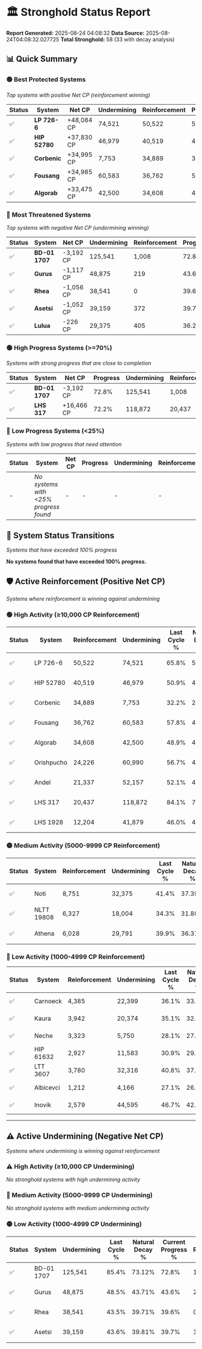 # 🏛️ Stronghold Status Report

**Report Generated:** 2025-08-24 04:08:32
**Data Source:** 2025-08-24T04:08:32.027725
**Total Stronghold:** 58 (33 with decay analysis)

## 📊 Quick Summary

### 🟢 **Best Protected Systems**
*Top systems with positive Net CP (reinforcement winning)*

| Status | System | Net CP | Undermining | Reinforcement | Progress |
|--------|--------|--------|-------------|---------------|----------|
| ✅ | **LP 726-6** | +48,084 CP | 74,521 | 50,522 | 58.3% |
| ✅ | **HIP 52780** | +37,830 CP | 46,979 | 40,519 | 46.2% |
| ✅ | **Corbenic** | +34,995 CP | 7,753 | 34,889 | 31.4% |
| ✅ | **Fousang** | +34,985 CP | 60,583 | 36,762 | 51.7% |
| ✅ | **Algorab** | +33,475 CP | 42,500 | 34,608 | 44.6% |

### 🔴 **Most Threatened Systems**
*Top systems with negative Net CP (undermining winning)*

| Status | System | Net CP | Undermining | Reinforcement | Progress |
|--------|--------|--------|-------------|---------------|----------|
| ✅ | **BD-01 1707** | -3,192 CP | 125,541 | 1,008 | 72.8% |
| ✅ | **Gurus** | -1,117 CP | 48,875 | 219 | 43.6% |
| ✅ | **Rhea** | -1,056 CP | 38,541 | 0 | 39.6% |
| ✅ | **Asetsi** | -1,052 CP | 39,159 | 372 | 39.7% |
| ✅ | **Lulua** | -226 CP | 29,375 | 405 | 36.2% |

### 🟢 **High Progress Systems (>=70%)**
*Systems with strong progress that are close to completion*

| Status | System | Net CP | Progress | Undermining | Reinforcement |
|--------|--------|--------|----------|-------------|---------------|
| ✅ | **BD-01 1707** | -3,192 CP | 72.8% | 125,541 | 1,008 |
| ✅ | **LHS 317** | +16,466 CP | 72.2% | 118,872 | 20,437 |

### 🔴 **Low Progress Systems (<25%)**
*Systems with low progress that need attention*

| Status | System | Net CP | Progress | Undermining | Reinforcement |
|--------|--------|--------|----------|-------------|---------------|
| - | *No systems with <25% progress found* | - | - | - | - |
## 🔄 System Status Transitions
*Systems that have exceeded 100% progress*

**No systems found that have exceeded 100% progress.**

## 🛡️ Active Reinforcement (Positive Net CP)
*Systems where reinforcement is winning against undermining*

### 🟢 High Activity (≥10,000 CP Reinforcement)

| Status | System | Reinforcement | Undermining | Last Cycle % | Natural Decay % | Current Progress % | Current CP | Net CP | Activity |
|--------|--------|---------------|-------------|--------------|-----------------|-------------------|------------|--------|----------|
| ✅ | LP 726-6 | 50,522 | 74,521 | 65.8% | 53.49% | 58.3% | 583,000 | +48,084 | 🟢 High Reinforcement |
| ✅ | HIP 52780 | 40,519 | 46,979 | 50.9% | 42.42% | 46.2% | 462,000 | +37,830 | 🟢 High Reinforcement |
| ✅ | Corbenic | 34,889 | 7,753 | 32.2% | 27.90% | 31.4% | 314,000 | +34,995 | 🟢 High Reinforcement |
| ✅ | Fousang | 36,762 | 60,583 | 57.8% | 48.20% | 51.7% | 517,000 | +34,985 | 🟢 High Reinforcement |
| ✅ | Algorab | 34,608 | 42,500 | 48.9% | 41.25% | 44.6% | 446,000 | +33,475 | 🟢 High Reinforcement |
| ✅ | Orishpucho | 24,226 | 60,990 | 56.7% | 48.36% | 50.6% | 506,000 | +22,432 | 🟢 High Reinforcement |
| ✅ | Andel | 21,337 | 52,157 | 52.1% | 44.92% | 46.9% | 469,000 | +19,761 | 🟢 High Reinforcement |
| ✅ | LHS 317 | 20,437 | 118,872 | 84.1% | 70.55% | 72.2% | 722,000 | +16,466 | 🟢 High Reinforcement |
| ✅ | LHS 1928 | 12,204 | 41,879 | 46.0% | 40.76% | 41.8% | 418,000 | +10,445 | 🟢 High Reinforcement |

### 🟡 Medium Activity (5000-9999 CP Reinforcement)

| Status | System | Reinforcement | Undermining | Last Cycle % | Natural Decay % | Current Progress % | Current CP | Net CP | Activity |
|--------|--------|---------------|-------------|--------------|-----------------|-------------------|------------|--------|----------|
| ✅ | Noti | 8,751 | 32,375 | 41.4% | 37.39% | 38.2% | 382,000 | +8,060 | 🟡 Medium Reinforcement |
| ✅ | NLTT 19808 | 6,327 | 18,004 | 34.3% | 31.88% | 32.5% | 325,000 | +6,175 | 🟡 Medium Reinforcement |
| ✅ | Athena | 6,028 | 29,791 | 39.9% | 36.37% | 36.9% | 369,000 | +5,341 | 🟡 Medium Reinforcement |

### 🔴 Low Activity (1000-4999 CP Reinforcement)

| Status | System | Reinforcement | Undermining | Last Cycle % | Natural Decay % | Current Progress % | Current CP | Net CP | Activity |
|--------|--------|---------------|-------------|--------------|-----------------|-------------------|------------|--------|----------|
| ✅ | Carnoeck | 4,385 | 22,399 | 36.1% | 33.51% | 33.9% | 338,999 | +3,918 | 🔵 Low Reinforcement |
| ✅ | Kaura | 3,942 | 20,374 | 35.1% | 32.74% | 33.1% | 331,000 | +3,577 | 🔵 Low Reinforcement |
| ✅ | Neche | 3,323 | 5,750 | 28.1% | 27.15% | 27.5% | 275,000 | +3,538 | 🔵 Low Reinforcement |
| ✅ | HIP 61632 | 2,927 | 11,583 | 30.9% | 29.40% | 29.7% | 297,000 | +2,972 | 🔵 Low Reinforcement |
| ✅ | LTT 3607 | 3,780 | 32,316 | 40.8% | 37.31% | 37.6% | 376,000 | +2,929 | 🔵 Low Reinforcement |
| ✅ | Albicevci | 1,212 | 4,166 | 27.1% | 26.55% | 26.7% | 267,000 | +1,512 | 🔵 Low Reinforcement |
| ✅ | Inovik | 2,579 | 44,595 | 46.7% | 42.06% | 42.2% | 422,000 | +1,382 | 🔵 Low Reinforcement |


---

## ⚠️ Active Undermining (Negative Net CP)
*Systems where undermining is winning against reinforcement*

### ⚠️ High Activity (≥10,000 CP Undermining)

*No stronghold systems with high undermining activity*

### 🔶 Medium Activity (5000-9999 CP Undermining)

*No stronghold systems with medium undermining activity*

### 🟡 Low Activity (1000-4999 CP Undermining)

| Status | System | Undermining | Last Cycle % | Natural Decay % | Current Progress % | Reinforcement | Current CP | Net CP | Activity |
|--------|--------|-------------|--------------|-----------------|-------------------|---------------|------------|--------|----------|
| ✅ | BD-01 1707 | 125,541 | 85.4% | 73.12% | 72.8% | 1,008 | 728,000 | -3,192 | 🟡 Low Undermining |
| ✅ | Gurus | 48,875 | 48.5% | 43.71% | 43.6% | 219 | 436,000 | -1,117 | 🟡 Low Undermining |
| ✅ | Rhea | 38,541 | 43.5% | 39.71% | 39.6% | 0 | 396,000 | -1,056 | 🟡 Low Undermining |
| ✅ | Asetsi | 39,159 | 43.6% | 39.81% | 39.7% | 372 | 397,000 | -1,052 | 🟡 Low Undermining |
